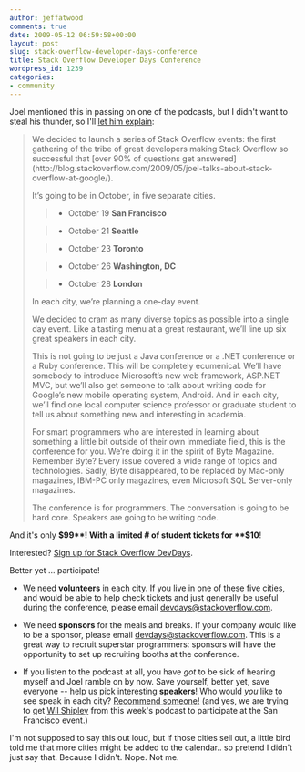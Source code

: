 ```yaml
---
author: jeffatwood
comments: true
date: 2009-05-12 06:59:58+00:00
layout: post
slug: stack-overflow-developer-days-conference
title: Stack Overflow Developer Days Conference
wordpress_id: 1239
categories:
- community
---
```



Joel mentioned this in passing on one of the podcasts, but I didn't want to steal his thunder, so I'll [let him explain](http://www.joelonsoftware.com/items/2009/05/12.html):





<blockquote>
We decided to launch a series of Stack Overflow events: the first gathering of the tribe of great developers making Stack Overflow so successful that [over 90% of questions get answered](http://blog.stackoverflow.com/2009/05/joel-talks-about-stack-overflow-at-google/).

> 
> 
It’s going to be in October, in five separate cities.

> 
> 

> 
> 

>   * October 19 **San Francisco**

>   * October 21 **Seattle**

>   * October 23 **Toronto**

>   * October 26 **Washington, DC**

>   * October 28 **London**


> 
> 
In each city, we’re planning a one-day event.

> 
> 
We decided to cram as many diverse topics as possible into a single day event. Like a tasting menu at a great restaurant, we’ll line up six great speakers in each city.

> 
> 
This is not going to be just a Java conference or a .NET conference or a Ruby conference. This will be completely ecumenical. We’ll have somebody to introduce Microsoft’s new web framework, ASP.NET MVC, but we’ll also get someone to talk about writing code for Google’s new mobile operating system, Android. And in each city, we’ll find one local computer science professor or graduate student to tell us about something new and interesting in academia.

> 
> 
For smart programmers who are interested in learning about something a little bit outside of their own immediate field, this is the conference for you. We’re doing it in the spirit of Byte Magazine. Remember Byte? Every issue covered a wide range of topics and technologies. Sadly, Byte disappeared, to be replaced by Mac-only magazines, IBM-PC only magazines, even Microsoft SQL Server-only magazines.

> 
> 
The conference is for programmers. The conversation is going to be hard core. Speakers are going to be writing code.
</blockquote>





And it's only **$99**! With a limited # of student tickets for **$10**!



Interested? [Sign up for Stack Overflow DevDays](http://stackoverflow.carsonified.com/tickets.html).



Better yet ... participate!







  * We need **volunteers** in each city. If you live in one of these five cities, and would be able to help check tickets and just generally be useful during the conference, please email [devdays@stackoverflow.com](mailto:devdays@stackoverflow.com).

  * We need **sponsors** for the meals and breaks. If your company would like to be a sponsor, please email [devdays@stackoverflow.com](mailto:devdays@stackoverflow.com). This is a great way to recruit superstar programmers: sponsors will have the opportunity to set up recruiting booths at the conference.

  * If you listen to the podcast at all, you have _got_ to be sick of hearing myself and Joel ramble on by now. Save yourself, better yet, save everyone -- help us pick interesting **speakers**! Who would _you_ like to see speak in each city? [Recommend someone!](mailto:devdays@stackoverflow.com) (and yes, we are trying to get [Wil Shipley](http://www.wilshipley.com/blog/) from this week's podcast to participate at the San Francisco event.)




I'm not supposed to say this out loud, but if those cities sell out, a little bird told me that more cities might be added to the calendar.. so pretend I didn't just say that. Because I didn't. Nope. Not me.

